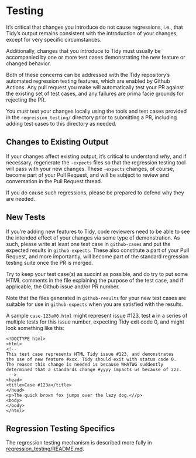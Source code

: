 # Testing

It‘s critical that changes you introduce do not cause regressions, i.e., that
Tidy’s output remains consistent with the introduction of your changes, except
for very specific circumstances.

Additionally, changes that you introduce to Tidy must usually be accompanied by
one or more test cases demonstrating the new feature or changed behavior.

Both of these concerns can be addressed with the Tidy repository’s automated
regression testing features, which are enabled by Github Actions. Any pull
request you make will automatically test your PR against the existing set of
test cases, and any failures are prima facie grounds for rejecting the PR. 

You _must_ test your changes locally using the tools and test cases provided in
the `regression_testing/` directory prior to submitting a PR, including adding
test cases to this directory as needed.


## Changes to Existing Output

If your changes affect existing output, it’s critical to understand _why_, and
if necessary, regenerate the `-expects` files so that the regression testing
tool will pass with your new changes. These `-expects` changes, of course,
become part of your Pull Request, and will be subject to review and conversation
in the Pull Request thread.

If you do cause such regressions, please be prepared to defend why they are
needed.

## New Tests

If you’re adding new features to Tidy, code reviewers need to be able to see the
intended effect of your changes via some type of demonstration. As such, please
write at least one test case in `github-cases` and put the expected results in
`github-expects`. These also constitute a part of your Pull Request, and more
importantly, will become part of the standard regression testing suite once the
PR is merged.

Try to keep your test case(s) as succint as possible, and do try to put some HTML
comments in the file explaining the purpose of the test case, and if applicable,
the Github issue and/or PR number.

Note that the files generated in `github-results` for your new test cases are
suitable for use in `github-expects` when you are satisfied with the results.

A sample `case-123a@0.html` might represent issue #123, test **a** in a series
of multiple tests for this issue number, expecting Tidy exit code 0, and might
look something like this:

```
<!DOCTYPE html>
<html>
<!--
This test case represents HTML Tidy issue #123, and demonstrates
the use of new feature #xxx. Tidy should exit with status code 0.
The reason this change is needed is because WHATWG suddently
determined that a standards change #yyyy impacts us because of zzz.
 -->
<head>
<title>Case #123a</title>
</head>
<p>The quick brown fox jumps over the lazy dog.<//p>
<body>
</body>
</html>
```


## Regression Testing Specifics

The regression testing mechanism is described more fully in [regression_testing/README.md](../regression_testing/README.md).
